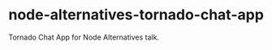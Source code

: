 node-alternatives-tornado-chat-app
==================================

Tornado Chat App for Node Alternatives talk.
